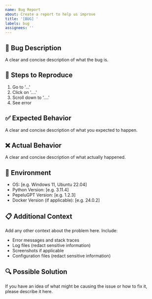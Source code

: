 ```yaml
---
name: Bug Report
about: Create a report to help us improve
title: '[BUG] '
labels: bug
assignees: ''
---
```


## 🐛 Bug Description

A clear and concise description of what the bug is.

## 🔄 Steps to Reproduce

1. Go to '...'
2. Click on '....'
3. Scroll down to '....'
4. See error

## ✅ Expected Behavior

A clear and concise description of what you expected to happen.

## ❌ Actual Behavior

A clear and concise description of what actually happened.

## 📱 Environment

- OS: [e.g. Windows 11, Ubuntu 22.04]
- Python Version: [e.g. 3.11.4]
- PepeluGPT Version: [e.g. 1.2.3]
- Docker Version (if applicable): [e.g. 24.0.2]

## 📋 Additional Context

Add any other context about the problem here. Include:

- Error messages and stack traces
- Log files (redact sensitive information)
- Screenshots if applicable
- Configuration files (redact sensitive information)

## 🔍 Possible Solution

If you have an idea of what might be causing the issue or how to fix it, please describe it here.
